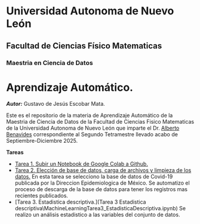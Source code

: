 # Universidad Autonoma de Nuevo León
## Facultad de Ciencias Físico Matematicas 
### Maestria en Ciencia de Datos

# Aprendizaje Automático.
_**Autor:**_ Gustavo de Jesús Escobar Mata.

Este es el repositorio de la materia de Aprendizaje Automático de la Maestria de Ciencia de Datos de la Facultad de Ciencias Fisico Matematicas de la Universidad Autonoma de Nuevo León que imparte el Dr. [Alberto Benavides](https://github.com/albertobenavides) correspondiente al Segundo Tetramestre llevado acabo de Septiembre-Diciembre 2025.

**Tareas**
- [Tarea 1. Subir un Notebook de Google Colab a Github.](Análisis_de_los_datos_sobre_Influenza,_COVID_19_y_otros_virus_respiratorios.ipynb)
- [Tarea 2. Elección de base de datos, carga de archivos y limpieza de los datos.](MachineLearningTarea2_CargarDeBaseDeDatos.ipynb) En esta tarea se selecciono la base de datos de Covid-19 publicada por la Direccion Epidemiologica de México. Se automatizo el proceso de descarga de  la base de datos para tener los registros mas recientes publicados.
- [Tarea 3. Estadistica descriptiva.](Tarea 3 Estadistica descriptiva\MachineLearningTarea3_EstadisticaDescriptiva.ipynb) Se realizo un análisis estadistico a las variables del conjunto de datos. 